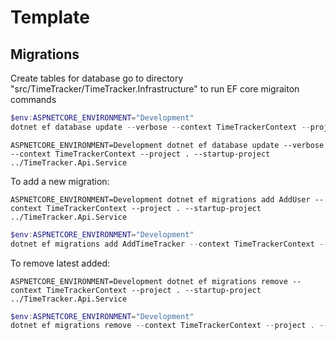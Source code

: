 # Template

## Migrations

Create tables for database go to directory "src/TimeTracker/TimeTracker.Infrastructure" to run EF core migraiton commands

```Powershell
$env:ASPNETCORE_ENVIRONMENT="Development"
dotnet ef database update --verbose --context TimeTrackerContext --project . --startup-project ../TimeTracker.Api.Service
```


```shell
ASPNETCORE_ENVIRONMENT=Development dotnet ef database update --verbose --context TimeTrackerContext --project . --startup-project ../TimeTracker.Api.Service
```


To add a new migration:

```shell
ASPNETCORE_ENVIRONMENT=Development dotnet ef migrations add AddUser --context TimeTrackerContext --project . --startup-project ../TimeTracker.Api.Service
```

```Powershell
$env:ASPNETCORE_ENVIRONMENT="Development"
dotnet ef migrations add AddTimeTracker --context TimeTrackerContext --project . --startup-project ../TimeTracker.Api.Service
```

To remove latest added:
```shell
ASPNETCORE_ENVIRONMENT=Development dotnet ef migrations remove --context TimeTrackerContext --project . --startup-project ../TimeTracker.Api.Service
```

```Powershell
$env:ASPNETCORE_ENVIRONMENT="Development"
dotnet ef migrations remove --context TimeTrackerContext --project . --startup-project ../TimeTracker.Api.Service
```
